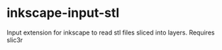 # inkscape-input-stl
Input extension for inkscape to read stl files sliced into layers. Requires slic3r
